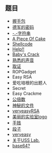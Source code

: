 ## 题目

- [握手包](./握手包.md)
- [德军的密码](./德军的密码.md)
- [-.-字符串](./-.-字符串.md)
- [A Piece Of Cake](./A%20Piece%20Of%20Cake.md)
- [Shellcode](./Shellcode.md)
- [Help!!](./Help!!.md)
- [Baby's Crack](./Baby's%20Crack.md)
- [熟悉的声音](./熟悉的声音.md)
- [取证](./取证.md)
- ROPGadget
- Easy RSA
- 爱吃培根的出题人
- Secret
- Easy Crackme
- [公倍数](./公倍数.md)
- [神秘的文件](./神秘的文件.md)
- [veryeasyRSA](./veryeasyRSA.md)
- [美丽的实验室logo](./美丽的实验室logo.md)
- [手贱](./手贱.md)
- [段子](./段子.md)
- [veryeasy](./veryeasy.md)
- [关于USS Lab.](./关于USS%20Lab.md)
- [base64?](./base64.md)

